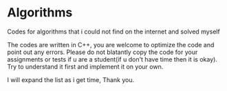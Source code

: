 # Algorithms
Codes for algorithms that i could not find on the internet and solved myself

The codes are written in C++, you are welcome to optimize the code and point out any errors.
Please do not blatantly copy the code for your assignments or tests if u are a student(if u don't have time then it is okay). Try to understand it first and implement it on your own.

I will expand the list as i get time, 
Thank you.
